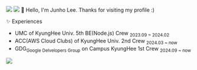 <img src="https://capsule-render.vercel.app/api?type=waving&color=BDBDC8&height=150&section=header&text=Junho Lee&animation=fadeIn&fontAlign=10&fontAlignY=30&fontSize=30&fontColor=f" />
<img src="https://capsule-render.vercel.app/api?type=waving&color=BDBDC8&height=150&section=header" />
🌱 Hello, I'm Junho Lee. Thanks for visiting my profile :)

✨ Experiences

- UMC of KyungHee Univ. 5th BE(Node.js) Crew  <sub>2023.09 ~ 2024.02 </sub> 
- ACC(AWS Cloud Clubs) of KyungHee Univ. 2nd Crew <sub>2024.03 ~ now </sub>
- GDG<sub>Google Delvelopers Group</sub> on Campus KyungHee 1st Crew <sub>2024.09 ~ now </sub>


<img src="https://capsule-render.vercel.app/api?type=waving&color=BDBDC8&height=150&section=footer" />



<!--
### Hi there 👋
[![Top Langs](https://github-readme-stats.vercel.app/api/top-langs/?username=junstory)](https://github.com/anuraghazra/github-readme-stats)

[![Anurag's GitHub stats](https://github-readme-stats.vercel.app/api?username=junstory)](https://github.com/anuraghazra/github-readme-stats)
>

<!--
**junstory/junstory** is a ✨ _special_ ✨ repository because its `README.md` (this file) appears on your GitHub profile.

Here are some ideas to get you started:

- 🔭 I’m currently working on ...
- 🌱 I’m currently learning ...
- 👯 I’m looking to collaborate on ...
- 🤔 I’m looking for help with ...
- 💬 Ask me about ...
- 📫 How to reach me: ...
- 😄 Pronouns: ...
- ⚡ Fun fact: ...
-->
